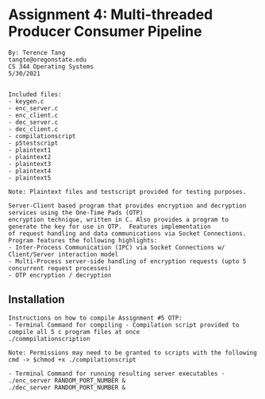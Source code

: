 # Assignment 4: Multi-threaded Producer Consumer Pipeline
 	By: Terence Tang
 	tangte@oregonstate.edu
 	CS 344 Operating Systems
 	5/30/2021


    Included files:
    - keygen.c
    - enc_server.c
    - enc_client.c
    - dec_server.c
    - dec_client.c
    - compilationscript
    - p5testscript
    - plaintext1
    - plaintext2
    - plaintext3
    - plaintext4
    - plaintext5

    Note: Plaintext files and testscript provided for testing purposes.

    Server-Client based program that provides encryption and decryption services using the One-Time Pads (OTP)
    encryption technique, written in C. Also provides a program to generate the key for use in OTP.  Features implementation 
    of request handling and data communications via Socket Connections.  Program features the following highlights:
	- Inter-Process Communication (IPC) via Socket Connections w/ Client/Server interaction model
	- Multi-Process server-side handling of encryption requests (upto 5 concurrent request processes)
	- OTP encryption / decryption


## Installation
    Instructions on how to compile Assignment #5 OTP:
	- Terminal Command for compiling - Compilation script provided to compile all 5 c program files at once
	./commpilationscription 

    Note: Permissions may need to be granted to scripts with the following cmd -> $chmod +x ./compilationscript

    - Terminal Command for running resulting server executables -
    ./enc_server RANDOM_PORT_NUMBER &
    ./dec_server RANDOM_PORT_NUMBER &